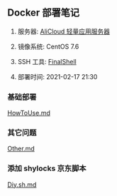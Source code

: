 ## Docker 部署笔记

1. 服务器: [AliCloud 轻量应用服务器](https://www.aliyun.com/product/swas)

2. 镜像系统: CentOS 7.6

3. SSH 工具: [FinalShell](http://www.hostbuf.com/t/988.html)

4. 部署时间: 2021-02-17 21:30

### 基础部署

[HowToUse.md](https://github.com/YamTian/Network/blob/master/Docker/HowToUse.md)

### 其它问题

[Other.md](https://github.com/YamTian/Network/blob/master/Docker/Other.md)

### 添加 shylocks 京东脚本

[Diy.sh.md](https://github.com/YamTian/Network/blob/master/Docker/Diy.sh.md)
